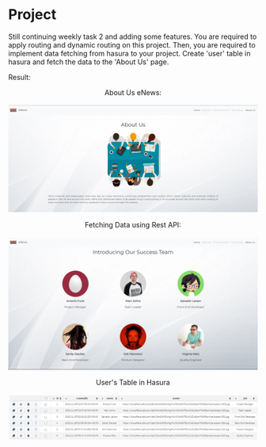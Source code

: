 # Project

Still continuing weekly task 2 and adding some features. You are required to apply routing and dynamic routing on this project. Then, you are required to implement data fetching from hasura to your project. Create 'user' table in hasura and fetch the data to the 'About Us' page.

Result:

<p align="center">
    About Us eNews:
    <br><br>
    <img src="./screenshots/AboutUs.png" alt="AboutUs" width="1000"/>
</p>

<p align="center">
    Fetching Data using Rest API:
    <br><br>
    <img src="./screenshots/FetchingData.png" alt="FetchingData" width="1000"/>
</p>

<p align="center">
    User's Table in Hasura
    <br><br>
    <img src="./screenshots/UserTable.png" alt="UserTable" width="1000"/>
</p>
